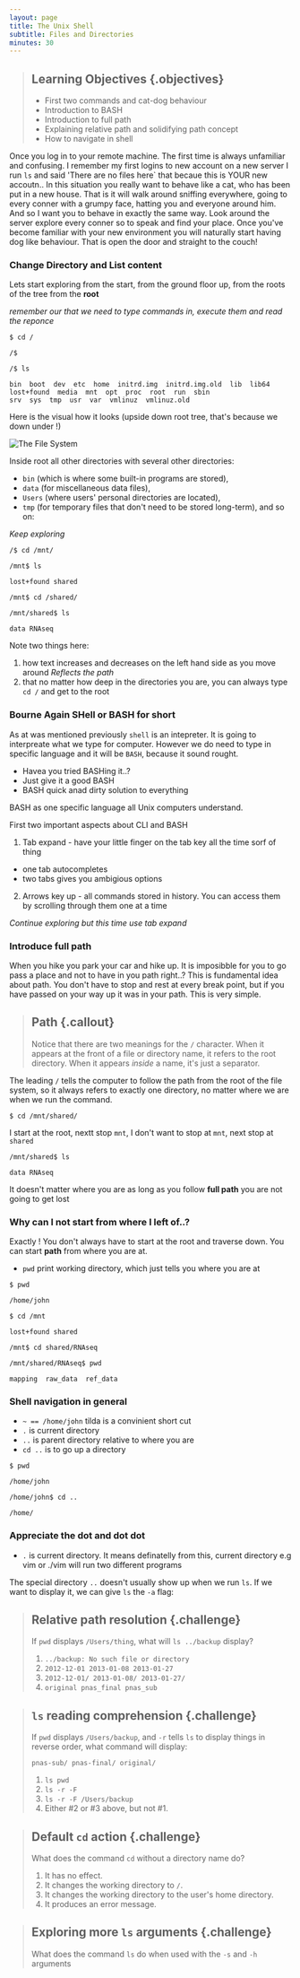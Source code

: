 ```yaml
---
layout: page
title: The Unix Shell
subtitle: Files and Directories
minutes: 30
---
```

> ## Learning Objectives {.objectives}
>
> * First two commands and cat-dog behaviour
> * Introduction to BASH
> * Introduction to full path
> * Explaining relative path and solidifying path concept
> * How to navigate in shell

Once you log in to your remote machine. The first time is always unfamiliar and confusing. I remember my first
logins to new account on a new server I run `ls` and said 'There are no files here` that becaue this is YOUR
new accoutn.. In this situation you really want to behave like a cat, who has been put in a new house.
That is it will walk around sniffing everywhere, going to every conner with a grumpy face, hatting you
and everyone around him. And so I want you to behave in exactly the same way. Look around the server explore
every conner so to speak and find your place. Once you've become familiar with your new environment you will
naturally start having dog like behaviour. That is open the door and straight to the couch! 

### Change Directory and List content

Lets start exploring from the start, from the ground floor up, from the roots of the tree from the __root__

_remember our that we need to type commands in, execute them and read the reponce_

~~~ {.bash}
$ cd /
~~~
~~~ {.output}
/$
~~~
~~~ {.bash}
/$ ls
~~~
~~~ {.output}
bin  boot  dev  etc  home  initrd.img  initrd.img.old  lib  lib64  lost+found  media  mnt  opt  proc  root  run  sbin
srv  sys  tmp  usr  var  vmlinuz  vmlinuz.old
~~~

Here is the visual how it looks (upside down root tree, that's because we down under !)

![The File System](fig/filesystem.svg)

Inside root all other directories with several other directories:
- `bin` (which is where some built-in programs are stored),
- `data` (for miscellaneous data files),
- `Users` (where users' personal directories are located),
- `tmp` (for temporary files that don't need to be stored long-term),
and so on:

_Keep exploring_

~~~ {.bash}
/$ cd /mnt/
~~~
~~~ {.bash}
/mnt$ ls
~~~
~~~ {.output}
lost+found shared
~~~
~~~ {.bash}
/mnt$ cd /shared/
~~~
~~~ {.bash}
/mnt/shared$ ls
~~~
~~~ {.output}
data RNAseq
~~~

Note two things here:

1. how text increases and decreases on the left hand side as you move around
   _Reflects the path_
2. that no matter how deep in the directories you are, you can always type `cd /` and get to the root

### Bourne Again SHell or BASH for short

As at was mentioned previously `shell` is an intepreter. It is going to interpreate what we type for computer.
However we do need to type in specific language and it will be `BASH`, because it sound rought. 

- Havea you tried BASHing it..?
- Just give it a good BASH
- BASH quick anad dirty solution to everything

BASH as one specific language all Unix computers understand.

First two important aspects about CLI and BASH

1. Tab expand - have your little finger on the tab key all the time sorf of thing
  * one tab autocompletes
  * two tabs gives you ambigious options
2. Arrows key up - all commands stored in history. You can access them by scrolling through them one at a time

_Continue exploring but this time use tab expand_

### Introduce full path

When you hike you park your car and hike up. It is imposibble for you to go pass a place and not to
have in you path right..? This is fundamental idea about path. You don't have to stop and rest at every break
point, but if you have passed on your way up it was in your path. This is very simple.

> ## Path {.callout}
>
> Notice that there are two meanings for the `/` character.
> When it appears at the front of a file or directory name,
> it refers to the root directory. When it appears *inside* a name,
> it's just a separator.

The leading `/` tells the computer to follow the path from the root of the file system,
so it always refers to exactly one directory, no matter where we are when we run the command.

~~~ {.bash}
$ cd /mnt/shared/
~~~
I start at the root, nextt stop `mnt`, I don't want to stop at `mnt`, next stop at `shared`
~~~ {.bash}
/mnt/shared$ ls
~~~
~~~ {.output}
data RNAseq
~~~

It doesn't matter where you are as long as you follow __full path__ you are not going to get lost

### Why can I not start from where I left of..?

Exactly ! You don't always have to start at the root and traverse down. You can start __path__ from where you
are at.

- `pwd` print working directory, which just tells you where you are at 

~~~ {.bash}
$ pwd
~~~
~~~ {.output}
/home/john
~~~
~~~ {.bash}
$ cd /mnt 
~~~
~~~ {.output}
lost+found shared
~~~
~~~ {.bash}
/mnt$ cd shared/RNAseq
~~~
~~~ {.bash}
/mnt/shared/RNAseq$ pwd
~~~
~~~ {.output}
mapping  raw_data  ref_data
~~~

### Shell navigation in general

- `~ == /home/john` tilda is a convinient short cut 
- `.`  is current directory 
- `..` is parent directory relative to where you are
- `cd ..` is to go up a directory

~~~ {.bash}
$ pwd
~~~
~~~ {.output}
/home/john
~~~
~~~ {.bash}
/home/john$ cd ..
~~~
~~~ {.output}
/home/
~~~

### Appreciate the dot and dot dot

- `.` is current directory. It means definatelly from this, current directory
e.g vim or ./vim will run two different programs


The special directory `..` doesn't usually show up when we run `ls`.
If we want to display it, we can give `ls` the `-a` flag:

> ## Relative path resolution {.challenge}
>
> If `pwd` displays `/Users/thing`, what will `ls ../backup` display?
>
> 1.  `../backup: No such file or directory`
> 2.  `2012-12-01 2013-01-08 2013-01-27`
> 3.  `2012-12-01/ 2013-01-08/ 2013-01-27/`
> 4.  `original pnas_final pnas_sub`

> ## `ls` reading comprehension {.challenge}
>
> If `pwd` displays `/Users/backup`,
> and `-r` tells `ls` to display things in reverse order,
> what command will display:
>
> ~~~
> pnas-sub/ pnas-final/ original/
> ~~~
>
> 1.  `ls pwd`
> 2.  `ls -r -F`
> 3.  `ls -r -F /Users/backup`
> 4.  Either \#2 or \#3 above, but not \#1.

> ## Default `cd` action {.challenge}
>
> What does the command `cd` without a directory name do?
>
> 1.  It has no effect.
> 2.  It changes the working directory to `/`.
> 3.  It changes the working directory to the user's home directory.
> 4.  It produces an error message.

> ## Exploring more `ls` arguments {.challenge}
>
> What does the command `ls` do when used with the `-s` and `-h`
> arguments
